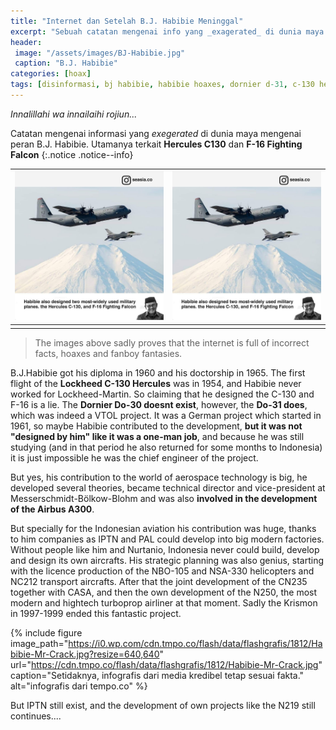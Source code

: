 ```yaml
---
title: "Internet dan Setelah B.J. Habibie Meninggal"
excerpt: "Sebuah catatan mengenai info yang _exagerated_ di dunia maya mengenai peran B.J. Habibie dalam dunia dirgantara internasional"
header:
 image: "/assets/images/BJ-Habibie.jpg"
 caption: "B.J. Habibie"
categories: [hoax]
tags: [disinformasi, bj habibie, habibie hoaxes, dornier d-31, c-130 hercules]
---
```

_Innalillahi wa innailaihi rojiun..._

Catatan mengenai informasi yang _exegerated_ di dunia maya mengenai peran B.J. Habibie. Utamanya terkait **Hercules C130** dan **F-16 Fighting Falcon**
{:.notice .notice--info}

|[![seasia 1](/assets/images/seasia-1.jpg)](/assets/images/seasia-1.jpg)|[![seasia 2](/assets/images/seasia-1.jpg)](/assets/images/seasia-1.jpg)|
|:---:|:---:|
|||

> The images above sadly proves that the internet is full of incorrect facts, hoaxes and fanboy fantasies.

B.J.Habibie got his diploma in 1960 and his doctorship in 1965. The first flight of the **Lockheed C-130 Hercules** was in 1954, and Habibie never worked for Lockheed-Martin. So claiming that he designed the C-130 and F-16 is a lie. The **Dornier Do-30 doesnt exist**, however, the **Do-31 does**, which was indeed a VTOL project. It was a German project which started in 1961, so maybe Habibie contributed to the development, **but it was not "designed by him" like it was a one-man job**, and because he was still studying (and in that period he also returned for some months to Indonesia) it is just impossible he was the chief engineer of the project.

But yes, his contribution to the world of aerospace technology is big, he developed several theories, became technical director and vice-president at Messerschmidt-Bölkow-Blohm and was also **involved in the development of the Airbus A300**.

But specially for the Indonesian aviation his contribution was huge, thanks to him companies as IPTN and PAL could develop into big modern factories. Without people like him and Nurtanio, Indonesia never could build, develop and design its own aircrafts. His strategic planning was also genius, starting with the licence production of the NBO-105  and NSA-330 helicopters and NC212 transport aircrafts. After that the joint development of the CN235 together with CASA, and then the own development of the N250, the most modern and hightech turboprop airliner at that moment. Sadly the Krismon in 1997-1999 ended this fantastic project.

{% include figure image_path="https://i0.wp.com/cdn.tmpo.co/flash/data/flashgrafis/1812/Habibie-Mr-Crack.jpg?resize=640,640" url="https://cdn.tmpo.co/flash/data/flashgrafis/1812/Habibie-Mr-Crack.jpg" caption="Setidaknya, infografis dari media kredibel tetap sesuai fakta." alt="infografis dari tempo.co" %}

But IPTN still exist, and the development of own projects like the N219 still continues....
